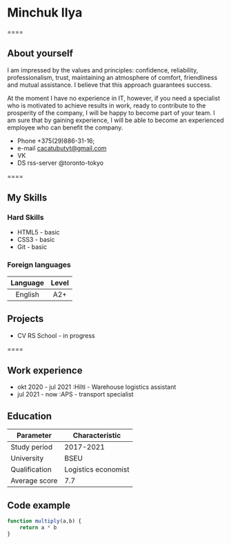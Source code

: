 # Minchuk Ilya
====
## About yourself

I am impressed by the values and principles: confidence, reliability, professionalism, trust, maintaining an atmosphere of comfort, friendliness and mutual assistance. I believe that this approach guarantees success.


At the moment I have no experience in IT, however, if you need a specialist who is motivated to achieve results in work, ready to contribute to the prosperity of the company, I will be happy to become part of your team. I am sure that by gaining experience, I will be able to become an experienced employee who can benefit the company.

* Phone +375(29)886-31-16;
* e-mail cacatubutyt@gmail.com
* VK
* DS rss-server @toronto-tokyo

====

## My Skills

### Hard Skills

* HTML5 - basic
* CSS3 - basic
* Git - basic

### Foreign languages
Language | Level  
:-------:|:-----:
English  | A2+ 

## Projects
* CV RS School - in progress

====

## Work experience
* okt 2020 - jul 2021 :Hilti - Warehouse logistics assistant
* jul 2021 - now :APS - transport specialist

## Education
Parameter    | Characteristic
-------------|-----------
Study period |2017-2021
University   |BSEU
Qualification|Logistics economist
Average score|7.7

## Code example

```javascript 
function multiply(a,b) {
    return a * b
}
```